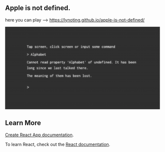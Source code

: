 ## Apple is not defined.

here you can play --> https://lynoting.github.io/apple-is-not-defined/

![ogp](https://raw.githubusercontent.com/lynoting/apple-is-not-defined/master/public/ogp.png "ogp")


## Learn More

[Create React App documentation](https://facebook.github.io/create-react-app/docs/getting-started).

To learn React, check out the [React documentation](https://reactjs.org/).
